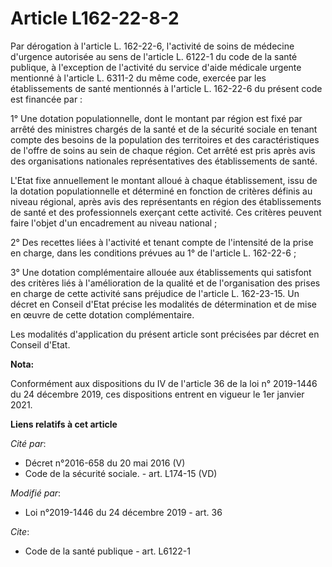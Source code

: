 # Article L162-22-8-2

Par dérogation à l'article L. 162-22-6, l'activité de soins de médecine d'urgence autorisée au sens de l'article L. 6122-1 du
code de la santé publique, à l'exception de l'activité du service d'aide médicale urgente mentionné à l'article L. 6311-2 du
même code, exercée par les établissements de santé mentionnés à l'article L. 162-22-6 du présent code est financée par :

1° Une dotation populationnelle, dont le montant par région est fixé par arrêté des ministres chargés de la santé et de la
sécurité sociale en tenant compte des besoins de la population des territoires et des caractéristiques de l'offre de soins au
sein de chaque région. Cet arrêté est pris après avis des organisations nationales représentatives des établissements de
santé.

L'Etat fixe annuellement le montant alloué à chaque établissement, issu de la dotation populationnelle et déterminé en
fonction de critères définis au niveau régional, après avis des représentants en région des établissements de santé et des
professionnels exerçant cette activité. Ces critères peuvent faire l'objet d'un encadrement au niveau national ;

2° Des recettes liées à l'activité et tenant compte de l'intensité de la prise en charge, dans les conditions prévues au 1°
de l'article L. 162-22-6 ;

3° Une dotation complémentaire allouée aux établissements qui satisfont des critères liés à l'amélioration de la qualité et
de l'organisation des prises en charge de cette activité sans préjudice de l'article L. 162-23-15. Un décret en Conseil
d'Etat précise les modalités de détermination et de mise en œuvre de cette dotation complémentaire.

Les modalités d'application du présent article sont précisées par décret en Conseil d'Etat.

**Nota:**

Conformément aux dispositions du IV de l'article 36 de la loi n° 2019-1446 du 24 décembre 2019, ces dispositions entrent en
vigueur le 1er janvier 2021.

**Liens relatifs à cet article**

_Cité par_:

  - Décret n°2016-658 du 20 mai 2016 (V)
  - Code de la sécurité sociale. - art. L174-15 (VD)

_Modifié par_:

  - Loi n°2019-1446 du 24 décembre 2019 - art. 36

_Cite_:

  - Code de la santé publique - art. L6122-1
